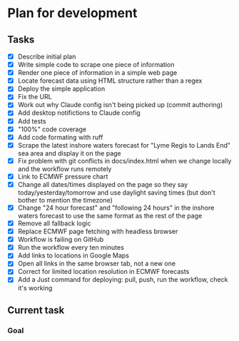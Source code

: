 # Plan for development

## Tasks

- [x] Describe initial plan
- [x] Write simple code to scrape one piece of information
- [x] Render one piece of information in a simple web page
- [x] Locate forecast data using HTML structure rather than a regex
- [x] Deploy the simple application
- [x] Fix the URL
- [x] Work out why Claude config isn't being picked up (commit authoring)
- [x] Add desktop notifictions to Claude config
- [x] Add tests
- [x] "100%" code coverage
- [x] Add code formating with ruff
- [x] Scrape the latest inshore waters forecast for "Lyme Regis to Lands End" sea area and display it on the page
- [x] Fix problem with git conflicts in docs/index.html when we change locally and the workflow runs remotely
- [x] Link to ECMWF pressure chart
- [x] Change all dates/times displayed on the page so they say today/yesterday/tomorrow and use daylight saving times (but don't bother to mention the timezone)
- [x] Change "24 hour forecast" and "following 24 hours" in the inshore waters forecast to use the same format as the rest of the page
- [x] Remove all fallback logic
- [x] Replace ECMWF page fetching with headless browser
- [x] Workflow is failing on GitHub
- [x] Run the workflow every ten minutes
- [x] Add links to locations in Google Maps
- [x] Open all links in the same browser tab, not a new one
- [x] Correct for limited location resolution in ECMWF forecasts
- [x] Add a Just command for deploying: pull, push, run the workflow, check it's working

## Current task

### Goal
